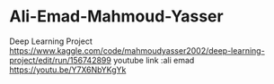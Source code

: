 # Ali-Emad-Mahmoud-Yasser
Deep Learning Project
https://www.kaggle.com/code/mahmoudyasser2002/deep-learning-project/edit/run/156742899
youtube link :ali emad
https://youtu.be/Y7X6NbYKgYk
